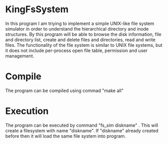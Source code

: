# KingFsSystem

In this program I am triying to implement a simple UNIX-like file system simulator in order
to understand the hierarchical directory and inode structures. By this program will be able to
browse the disk information, file and directory list, create and delete files and
directories, read and write files. The functionality of the file system is similar to
UNIX file systems, but it does not include per-process open file table, permission and
user management.


# Compile

The program can be compiled using commad 
"make all"

# Execution

The program can be executed by command "fs_sim diskname" . This will create a filesystem with name "diskname". If "diskname" already created before then it will load the same file system into program.
